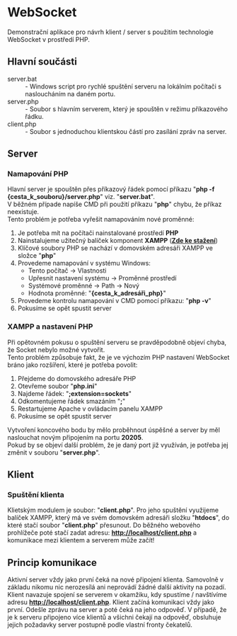 <h1>WebSocket</h1>
<p>
    Demonstrační aplikace pro návrh klient / server s použitím technologie WebSocket v prostředí PHP.
</p>

<h2>Hlavní součásti</h2>
<dl>
    <dt>server.bat</dt>
    <dd>- Windows script pro rychlé spuštění serveru na lokálním počítači s nasloucháním na daném portu.</dd>
    <dt>server.php</dt>
    <dd>- Soubor s hlavním serverem, který je spouštěn v režimu příkazového řádku.</dd>
    <dt>client.php</dt>
    <dd>- Soubor s jednoduchou klientskou částí pro zasílání zpráv na server.</dd>
</dl>

<h2>Server</h2>
<h3>Namapování PHP</h3>
<div>
    <p>
        Hlavní server je spouštěn přes příkazový řádek pomocí příkazu "<strong>php -f {cesta_k_souboru}/server.php</strong>" viz. "<strong>server.bat</strong>".<br>
        V běžném případe napíše CMD při použití příkazu "<strong>php</strong>" chybu, že příkaz neexistuje.<br>
        Tento problém je potřeba vyřešit namapováním nové proměnné:
    </p>
    <ol>
        <li>Je potřeba mít na počítači nainstalované prostředí <strong>PHP</strong></li>
        <li>Nainstalujeme užitečný balíček komponent <strong>XAMPP</strong> (<a href="https://apachefriends.org" target="_blank"><strong>Zde ke stažení</strong></a>)</li>
        <li>Klíčové soubory PHP se nachází v domovském adresáři XAMPP ve složce "<strong>php</strong>"</li>
        <li>Provedeme namapování v systému Windows:
            <ul>
                <li>Tento počítač -> Vlastnosti</li>
                <li>Upřesnit nastavení systému -> Proměnné prostředí</li>
                <li>Systémové proměnné -> Path -> Nový</li>
                <li>Hodnota proměnné: "<strong>{cesta_k_adresáři_php}</strong>"</li>
            </ul>
        </li>
        <li>Provedeme kontrolu namapování v CMD pomocí příkazu: "<strong>php -v</strong>"</li>
        <li>Pokusíme se opět spustit server</li>
    </ol>
</div>

<h3>XAMPP a nastavení PHP</h3>
<div>
    <p>
        Při opětovném pokusu o spuštění serveru se pravděpodobně objeví chyba, že Socket nebylo možné vytvořit.<br>
        Tento problém způsobuje fakt, že je ve výchozím PHP nastavení WebSocket bráno jako rozšíření, které je potřeba povolit:    
    </p>
    <ol>
        <li>Přejdeme do domovského adresáře PHP</li>
        <li>Otevřeme soubor "<strong>php.ini</strong>"</li>
        <li>Najdeme řádek: "<strong>;extension=sockets</strong>"</li>
        <li>Odkomentujeme řádek smazáním "<strong>;</strong>"</li>
        <li>Restartujeme Apache v ovládacím panelu XAMPP</li>
        <li>Pokusíme se opět spustit server</li>
    </ol>
    <p>
        Vytvoření koncového bodu by mělo proběhnout úspěšné a server by měl naslouchat novým připojením na portu <strong>20205</strong>.<br>
        Pokud by se objeví další problém, že je daný port již využíván, je potřeba jej změnit v souboru "<strong>server.php</strong>".
    </p>
</div>

<h2>Klient</h2>
<h3>Spuštění klienta</h3>
<p>
    Klietským modulem je soubor: "<strong>client.php</strong>".
    Pro jeho spuštění využijeme balíček XAMPP, který má ve svém domovském adresáři složku "<strong>htdocs</strong>", do které stačí soubor "<strong>client.php</strong>" přesunout.
    Do běžného webového prohlížeče poté stačí zadat adresu: <a href="http://localhost/client.php" target="_blank"><strong>http://localhost/client.php</strong></a> a komunikace mezi klientem a serverem může začít!
</p>

<h2>Princip komunikace</h2>
<p>
    Aktivní server vždy jako první čeká na nové připojení klienta.
    Samovolně v základu nikomu nic nerozesílá ani neprovádí žádné další aktivity na pozadí.
    Klient navazuje spojení se serverem v okamžiku, kdy spustíme / navštívíme adresu <a href="http://localhost/client.php" target="_blank"><strong>http://localhost/client.php</strong></a>.
    Klient začíná komunikaci vždy jako první. Odešle zprávu na server a poté čeká na jeho odpověď.
    V případě, že je k serveru připojeno více klientů a všichni čekají na odpověď, obsluhuje jejich požadavky server postupně podle vlastní fronty čekatelů.
</p>
